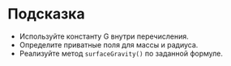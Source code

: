 # Подсказка

- Используйте константу G внутри перечисления.
- Определите приватные поля для массы и радиуса.
- Реализуйте метод `surfaceGravity()` по заданной формуле.
